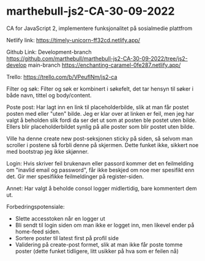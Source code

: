# marthebull-js2-CA-30-09-2022

CA for JavaScript 2, implementere funksjonalitet på sosialmedie plattfrom

Netlify link:
https://timely-unicorn-ff32cd.netlify.app/

Github Link:
Development-branch
https://github.com/marthebull/marthebull-js2-CA-30-09-2022/tree/js2-develop
main-branch
https://enchanting-caramel-0fe287.netlify.app/

Trello:
https://trello.com/b/VPeuflNm/js2-ca

Filter og søk:
Filter og søk er kombinert i søkefelt, det tar hensyn til søker i både navn, tittel og body/content.

Poste post:
Har lagt inn en link til placeholderbilde, slik at man får postet posten med eller "uten" bilde. Jeg er klar over at linken er feil, men jeg har valgt å beholden slik fordi da ser det ut som at posten ble postet uten bilde. Ellers blir placeholderbildet synlig på alle poster som blir postet uten bilde.

Ville ha denne create new post-seksjonen sticky på siden, så selvom man scroller i postene så forbli denne på skjermen. Dette funket ikke, sikkert noe med bootstrap jeg ikke skjønner.

Login:
Hvis skriver feil brukenavn eller passord kommer det en feilmelding om "inavlid email og password", får ikke beskjed om noe mer spesifikt enn det. Gir mer spesifikke feilmeldinger på register-siden.

Annet:
Har valgt å beholde consol logger midlertidig, bare kommentert dem ut.

Forbedringspotensiale:

- Slette accesstoken når en logger ut
- Bli sendt til login siden om man ikke er logget inn, men likevel ender på home-feed siden.
- Sortere poster til latest first på profil side
- Validering på create-post formet, slik at man ikke får poste tomme poster (dette funket tidligere, litt usikker på hva som er feilen nå)
